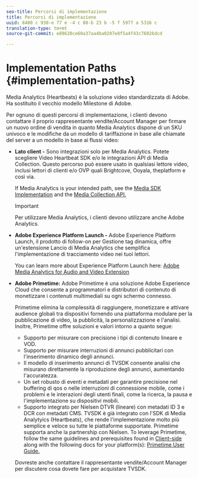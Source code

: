 ```yaml
---
seo-title: Percorsi di implementazione
title: Percorsi di implementazione
uuid: 8400 c 938-e 77 e -4 c 88-b 23 b -5 f 5977 a 5316 c
translation-type: tm+mt
source-git-commit: e89620ce60a37aa4ba0207e8f5a4f43c76026dcd

---
```



# Implementation Paths {#implementation-paths}

Media Analytics (Heartbeats) è la soluzione video standardizzata di Adobe. Ha sostituito il vecchio modello Milestone di Adobe.

Per ognuno di questi percorsi di implementazione, i clienti devono contattare il proprio rappresentante vendite/Account Manager per firmare un nuovo ordine di vendita in quanto Media Analytics dispone di un SKU univoco e le modifiche da un modello di tariffazione in base alle chiamate del server a un modello in base ai flussi video:

* **Lato client -** Sono integrazioni solo per Media Analytics. Potete scegliere Video Heartbeat SDK e/o le integrazioni API di Media Collection. Questo percorso può essere usato in qualsiasi lettore video, inclusi lettori di clienti e/o OVP quali Brightcove, Ooyala, theplatform e così via.

   If Media Analytics is your intended path, see the [Media SDK Implementation](/help/sdk-implement/setup/setup-overview.md) and the [Media Collection API.](/help/media-collection-api/mc-api-overview.md)

   >[!IMPORTANT]
   >
   >Per utilizzare Media Analytics, i clienti devono utilizzare anche Adobe Analytics.

* **Adobe Experience Platform Launch -** Adobe Experience Platform Launch, il prodotto di follow-on per Gestione tag dinamica, offre un'estensione Lancio di Media Analytics che semplifica l'implementazione di tracciamento video nei tuoi lettori.

   You can learn more about Experience Platform Launch here: [Adobe Media Analytics for Audio and Video Extension](https://docs.adobelaunch.com/extension-reference/web/adobe-media-analytics-for-audio-and-video-extension)
* **Adobe Primetime:** Adobe Primetime è una soluzione Adobe Experience Cloud che consente a programmatori e distributori di contenuto di monetizzare i contenuti multimediali su ogni schermo connesso.

   Primetime elimina la complessità di raggiungere, monetizzare e attivare audience globali tra dispositivi fornendo una piattaforma modulare per la pubblicazione di video, la pubblicità, la personalizzazione e l'analisi. Inoltre, Primetime offre soluzioni e valori intorno a quanto segue:

   * Supporto per misurare con precisione i tipi di contenuto lineare e VOD.
   * Supporto per misurare interruzioni di annunci pubblicitari con l'inserimento dinamico degli annunci.
   * Il modello di inserimento annunci di TVSDK consente analisi che misurano direttamente la riproduzione degli annunci, aumentando l'accuratezza.
   * Un set robusto di eventi e metadati per garantire precisione nel buffering di qos o nelle interruzioni di connessione mobile, come i problemi e le interazioni degli utenti finali, come la ricerca, la pausa e l'implementazione su dispositivi mobili.
   * Supporto integrato per Nielsen DTVR (lineare) con metadati ID 3 e DCR con metadati CMS.
   TVSDK è già integrato con l'SDK di Media Analytyics (Heartbeats), che rende l'implementazione molto più semplice e veloce su tutte le piattaforme supportate. Primetime supporta anche la partnership con Nielsen. To leverage Primetime, follow the same guidelines and prerequisites found in [Client-side](/help/intro-to-ava/implementation-paths/client-side-path.md) along with the following docs for your platform(s): [Primetime User Guide.](https://helpx.adobe.com/primetime/user-guide.html)

   Dovreste anche contattare il rappresentante vendite/Account Manager per discutere cosa dovete fare per acquistare TVSDK.

